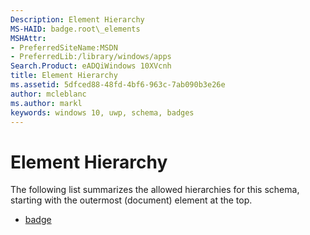 ```yaml
---
Description: Element Hierarchy
MS-HAID: badge.root\_elements
MSHAttr:
- PreferredSiteName:MSDN
- PreferredLib:/library/windows/apps
Search.Product: eADQiWindows 10XVcnh
title: Element Hierarchy
ms.assetid: 5dfced88-48fd-4bf6-963c-7ab090b3e26e
author: mcleblanc
ms.author: markl
keywords: windows 10, uwp, schema, badges
---
```


# Element Hierarchy




The following list summarizes the allowed hierarchies for this schema, starting with the outermost (document) element at the top.

-   [badge](element-badge.md)

 

 



